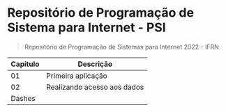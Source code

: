 # Repositório de **Programação de Sistema para Internet - PSI**
> Repositório de Programação de Sistemas para Internet 2022 - IFRN


| Capitulo                     |         Descrição                 |
|------------------------------|-----------------------------------|
|01|Primeira aplicação         |    Criação de CRUD simples        |
|02|Realizando acesso aos dados|     Instalação do Entity framework|
|Dashes                        |                                   |
